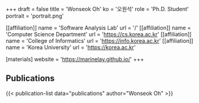 +++
draft = false
title = 'Wonseok Oh'
ko = '오원석'
role = 'Ph.D. Student'
portrait = 'portrait.png'

[[affiliation]]
name = 'Software Analysis Lab'
url = '/'
[[affiliation]]
name = 'Computer Science Department'
url = 'https://cs.korea.ac.kr'
[[affiliation]]
name = 'College of Informatics'
url = 'https://info.korea.ac.kr'
[[affiliation]]
name = 'Korea University'
url = 'https://korea.ac.kr'

[materials]
website = 'https://marinelay.github.io/'
+++

## Publications

{{< publication-list data="publications" author="Wonseok Oh" >}}
